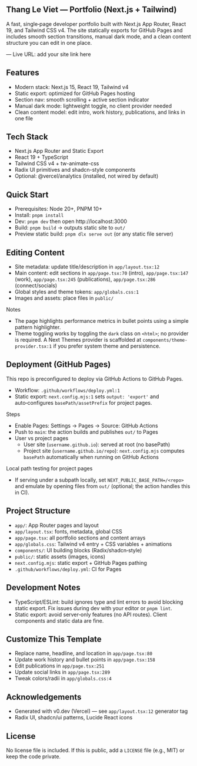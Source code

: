 ## Thang Le Viet — Portfolio (Next.js + Tailwind)

A fast, single‑page developer portfolio built with Next.js App Router, React 19, and Tailwind CSS v4. The site statically exports for GitHub Pages and includes smooth section transitions, manual dark mode, and a clean content structure you can edit in one place.

— Live URL: add your site link here

## Features

- Modern stack: Next.js 15, React 19, Tailwind v4
- Static export: optimized for GitHub Pages hosting
- Section nav: smooth scrolling + active section indicator
- Manual dark mode: lightweight toggle, no client provider needed
- Clean content model: edit intro, work history, publications, and links in one file

## Tech Stack

- Next.js App Router and Static Export
- React 19 + TypeScript
- Tailwind CSS v4 + tw-animate-css
- Radix UI primitives and shadcn-style components
- Optional: @vercel/analytics (installed, not wired by default)

## Quick Start

- Prerequisites: Node 20+, PNPM 10+
- Install: `pnpm install`
- Dev: `pnpm dev` then open http://localhost:3000
- Build: `pnpm build` → outputs static site to `out/`
- Preview static build: `pnpm dlx serve out` (or any static file server)

## Editing Content

- Site metadata: update title/description in `app/layout.tsx:12`
- Main content: edit sections in `app/page.tsx:70` (intro), `app/page.tsx:147` (work), `app/page.tsx:245` (publications), `app/page.tsx:286` (connect/socials)
- Global styles and theme tokens: `app/globals.css:1`
- Images and assets: place files in `public/`

Notes
- The page highlights performance metrics in bullet points using a simple pattern highlighter.
- Theme toggling works by toggling the `dark` class on `<html>`; no provider is required. A Next Themes provider is scaffolded at `components/theme-provider.tsx:1` if you prefer system theme and persistence.

## Deployment (GitHub Pages)

This repo is preconfigured to deploy via GitHub Actions to GitHub Pages.

- Workflow: `.github/workflows/deploy.yml:1`
- Static export: `next.config.mjs:1` sets `output: 'export'` and auto‑configures `basePath/assetPrefix` for project pages.

Steps
- Enable Pages: Settings → Pages → Source: GitHub Actions
- Push to `main`: the action builds and publishes `out/` to Pages
- User vs project pages
  - User site (`username.github.io`): served at root (no basePath)
  - Project site (`username.github.io/repo`): `next.config.mjs` computes `basePath` automatically when running on GitHub Actions

Local path testing for project pages
- If serving under a subpath locally, set `NEXT_PUBLIC_BASE_PATH=/<repo>` and emulate by opening files from `out/` (optional; the action handles this in CI).

## Project Structure

- `app/`: App Router pages and layout
- `app/layout.tsx`: fonts, metadata, global CSS
- `app/page.tsx`: all portfolio sections and content arrays
- `app/globals.css`: Tailwind v4 entry + CSS variables + animations
- `components/`: UI building blocks (Radix/shadcn‑style)
- `public/`: static assets (images, icons)
- `next.config.mjs`: static export + GitHub Pages pathing
- `.github/workflows/deploy.yml`: CI for Pages

## Development Notes

- TypeScript/ESLint: build ignores type and lint errors to avoid blocking static export. Fix issues during dev with your editor or `pnpm lint`.
- Static export: avoid server‑only features (no API routes). Client components and static data are fine.

## Customize This Template

- Replace name, headline, and location in `app/page.tsx:80`
- Update work history and bullet points in `app/page.tsx:158`
- Edit publications in `app/page.tsx:251`
- Update social links in `app/page.tsx:289`
- Tweak colors/radii in `app/globals.css:4`

## Acknowledgements

- Generated with v0.dev (Vercel) — see `app/layout.tsx:12` generator tag
- Radix UI, shadcn/ui patterns, Lucide React icons

## License

No license file is included. If this is public, add a `LICENSE` file (e.g., MIT) or keep the code private.
